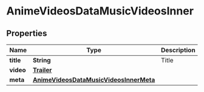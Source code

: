 

# AnimeVideosDataMusicVideosInner


## Properties

| Name | Type | Description | Notes |
|------------ | ------------- | ------------- | -------------|
|**title** | **String** | Title |  [optional] |
|**video** | [**Trailer**](Trailer.md) |  |  [optional] |
|**meta** | [**AnimeVideosDataMusicVideosInnerMeta**](AnimeVideosDataMusicVideosInnerMeta.md) |  |  [optional] |




